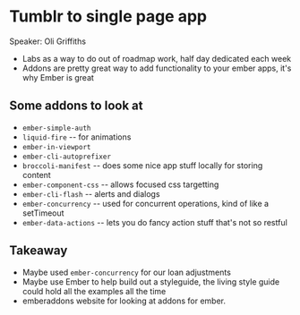 # Tumblr to single page app

Speaker: Oli Griffiths

* Labs as a way to do out of roadmap work, half day dedicated each week
* Addons are pretty great way to add functionality to your ember apps, it's why Ember is great

## Some addons to look at

* `ember-simple-auth`
* `liquid-fire` -- for animations
* `ember-in-viewport`
* `ember-cli-autoprefixer`
* `broccoli-manifest` -- does some nice app stuff locally for storing content
* `ember-component-css` -- allows focused css targetting
* `ember-cli-flash` -- alerts and dialogs
* `ember-concurrency` -- used for concurrent operations, kind of like a setTimeout
* `ember-data-actions` -- lets you do fancy action stuff that's not so restful

## Takeaway

* Maybe used `ember-concurrency` for our loan adjustments
* Maybe use Ember to help build out a styleguide, the living style guide could hold all the examples all the time
* emberaddons website for looking at addons for ember.
